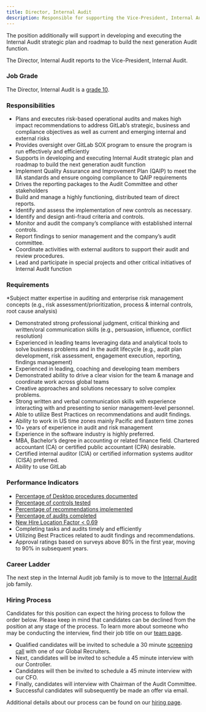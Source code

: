 ```yaml
---
title: Director, Internal Audit
description: Responsible for supporting the Vice-President, Internal Audit in preparing and implementing a risk-based audit plan to assess, report on, and recommend improvements to address GitLab’s strategic, business and compliance objectives.
---
```


The position additionally will support in developing and executing the Internal Audit strategic plan and roadmap to build the next generation Audit function.

The Director, Internal Audit reports to the Vice-President, Internal Audit.

### Job Grade

The Director, Internal Audit is a [grade 10](/handbook/total-rewards/compensation/compensation-calculator/#gitlab-job-grades).

### Responsibilities

- Plans and executes risk-based operational audits and makes high impact recommendations to address GitLab’s strategic, business and compliance objectives as well as current and emerging internal and external risks
- Provides oversight over GitLab SOX program to ensure the program is run effectively and efficiently
- Supports in developing and executing Internal Audit strategic plan and roadmap to build the next generation audit function
- Implement Quality Assurance and Improvement Plan (QAIP) to meet the IIA standards and ensure ongoing compliance to QAIP requirements
- Drives the reporting packages to the Audit Committee and other stakeholders
- Build and manage a highly functioning, distributed team of direct reports.
- Identify and assess the implementation of new controls as necessary.
- Identify and design anti-fraud criteria and controls.
- Monitor and audit the company’s compliance with established internal controls.
- Report findings to senior management and the company’s audit committee.
- Coordinate activities with external auditors to support their audit and review procedures.
- Lead and participate in special projects and other critical initiatives of Internal Audit function

### Requirements

*Subject matter expertise in auditing and enterprise risk management concepts (e.g., risk assessment/prioritization, process & internal controls, root cause analysis)
- Demonstrated strong professional judgment, critical thinking and written/oral communication skills (e.g., persuasion, influence, conflict resolution)
- Experienced in leading teams leveraging data and analytical tools to solve business problems and in the audit lifecycle (e.g., audit plan development, risk assessment, engagement execution, reporting, findings management)
- Experienced in leading, coaching and developing team members
- Demonstrated ability to drive a clear vision for the team & manage and coordinate work across global teams
- Creative approaches and solutions necessary to solve complex problems.
- Strong written and verbal communication skills with experience interacting with and presenting to senior management-level personnel.
- Able to utilize Best Practices on recommendations and audit findings.
- Ability to work in US time zones mainly Pacific and Eastern time zones
- 10+ years of experience in audit and risk management
- Experience in the software industry is highly preferred.
- MBA, Bachelor’s degree in accounting or related finance field. Chartered accountant (CA) or certified public accountant (CPA) desirable.
- Certified internal auditor (CIA) or certified information systems auditor (CISA) preferred.
- Ability to use GitLab

### Performance Indicators

- [Percentage of Desktop procedures documented](/handbook/internal-audit/#internal-audit-performance-measures)
- [Percentage of controls tested](/handbook/internal-audit/#internal-audit-performance-measures)
- [Percentage of recommendations implemented](/handbook/internal-audit/#internal-audit-performance-measures)
- [Percentage of audits completed](/handbook/internal-audit/#internal-audit-performance-measures)
- [New Hire Location Factor < 0.69](/handbook/business-technology/metrics/#new-hire-location-factor--069)
- Completing tasks and audits timely and efficiently
- Utilizing Best Practices related to audit findings and recommendations.
- Approval ratings based on surveys above 80% in the first year, moving to 90% in subsequent years.

### Career Ladder

The next step in the Internal Audit job family is to move to the [Internal Audit](/handbook.gitlab.com/job-families/finance/#internal-audit/) job family.

### Hiring Process

Candidates for this position can expect the hiring process to follow the order below. Please keep in mind that candidates can be declined from the position at any stage of the process. To learn more about someone who may be conducting the interview, find their job title on our [team page](/handbook/company/team/).

- Qualified candidates will be invited to schedule a 30 minute [screening call](/handbook/hiring/interviewing/) with one of our Global Recruiters.
- Next, candidates will be invited to schedule a 45 minute interview with our Controller.
- Candidates will then be invited to schedule a 45 minute interview with our CFO.
- Finally, candidates will interview with Chairman of the Audit Committee.
- Successful candidates will subsequently be made an offer via email.

Additional details about our process can be found on our [hiring page](/handbook/hiring/interviewing/).

